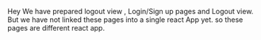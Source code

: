 Hey We have prepared logout view , Login/Sign up pages and Logout view. But we have not linked these pages into a single react App yet. so these pages are different react app.
